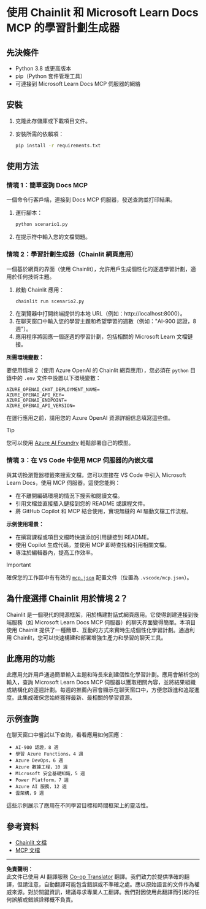 <!--
CO_OP_TRANSLATOR_METADATA:
{
  "original_hash": "6ef6015d29b95f1cab97fb88a045a991",
  "translation_date": "2025-09-05T10:27:38+00:00",
  "source_file": "09-CaseStudy/docs-mcp/solution/python/README.md",
  "language_code": "hk"
}
-->
# 使用 Chainlit 和 Microsoft Learn Docs MCP 的學習計劃生成器

## 先決條件

- Python 3.8 或更高版本
- pip（Python 套件管理工具）
- 可連接到 Microsoft Learn Docs MCP 伺服器的網絡

## 安裝

1. 克隆此存儲庫或下載項目文件。
2. 安裝所需的依賴項：

   ```bash
   pip install -r requirements.txt
   ```

## 使用方法

### 情境 1：簡單查詢 Docs MCP
一個命令行客戶端，連接到 Docs MCP 伺服器，發送查詢並打印結果。

1. 運行腳本：
   ```bash
   python scenario1.py
   ```
2. 在提示符中輸入您的文檔問題。

### 情境 2：學習計劃生成器（Chainlit 網頁應用）
一個基於網頁的界面（使用 Chainlit），允許用戶生成個性化的逐週學習計劃，適用於任何技術主題。

1. 啟動 Chainlit 應用：
   ```bash
   chainlit run scenario2.py
   ```
2. 在瀏覽器中打開終端提供的本地 URL（例如：http://localhost:8000）。
3. 在聊天窗口中輸入您的學習主題和希望學習的週數（例如："AI-900 認證，8 週"）。
4. 應用程序將回應一個逐週的學習計劃，包括相關的 Microsoft Learn 文檔鏈接。

**所需環境變數：**

要使用情境 2（使用 Azure OpenAI 的 Chainlit 網頁應用），您必須在 `python` 目錄中的 `.env` 文件中設置以下環境變數：

```
AZURE_OPENAI_CHAT_DEPLOYMENT_NAME=
AZURE_OPENAI_API_KEY=
AZURE_OPENAI_ENDPOINT=
AZURE_OPENAI_API_VERSION=
```

在運行應用之前，請用您的 Azure OpenAI 資源詳細信息填寫這些值。

> [!TIP]
> 您可以使用 [Azure AI Foundry](https://ai.azure.com/) 輕鬆部署自己的模型。

### 情境 3：在 VS Code 中使用 MCP 伺服器的內嵌文檔

與其切換瀏覽器標籤來搜索文檔，您可以直接在 VS Code 中引入 Microsoft Learn Docs，使用 MCP 伺服器。這使您能夠：
- 在不離開編碼環境的情況下搜索和閱讀文檔。
- 引用文檔並直接插入鏈接到您的 README 或課程文件。
- 將 GitHub Copilot 和 MCP 結合使用，實現無縫的 AI 驅動文檔工作流程。

**示例使用場景：**
- 在撰寫課程或項目文檔時快速添加引用鏈接到 README。
- 使用 Copilot 生成代碼，並使用 MCP 即時查找和引用相關文檔。
- 專注於編輯器內，提高工作效率。

> [!IMPORTANT]
> 確保您的工作區中有有效的 [`mcp.json`](../../../../../../09-CaseStudy/docs-mcp/solution/scenario3/mcp.json) 配置文件（位置為 `.vscode/mcp.json`）。

## 為什麼選擇 Chainlit 用於情境 2？

Chainlit 是一個現代的開源框架，用於構建對話式網頁應用。它使得創建連接到後端服務（如 Microsoft Learn Docs MCP 伺服器）的聊天界面變得簡單。本項目使用 Chainlit 提供了一種簡單、互動的方式來實時生成個性化學習計劃。通過利用 Chainlit，您可以快速構建和部署增強生產力和學習的聊天工具。

## 此應用的功能

此應用允許用戶通過簡單輸入主題和時長來創建個性化學習計劃。應用會解析您的輸入，查詢 Microsoft Learn Docs MCP 伺服器以獲取相關內容，並將結果組織成結構化的逐週計劃。每週的推薦內容會顯示在聊天窗口中，方便您跟進和追蹤進度。此集成確保您始終獲得最新、最相關的學習資源。

## 示例查詢

在聊天窗口中嘗試以下查詢，看看應用如何回應：

- `AI-900 認證，8 週`
- `學習 Azure Functions，4 週`
- `Azure DevOps，6 週`
- `Azure 數據工程，10 週`
- `Microsoft 安全基礎知識，5 週`
- `Power Platform，7 週`
- `Azure AI 服務，12 週`
- `雲架構，9 週`

這些示例展示了應用在不同學習目標和時間框架上的靈活性。

## 參考資料

- [Chainlit 文檔](https://docs.chainlit.io/)
- [MCP 文檔](https://github.com/MicrosoftDocs/mcp)

---

**免責聲明**：  
此文件已使用 AI 翻譯服務 [Co-op Translator](https://github.com/Azure/co-op-translator) 翻譯。我們致力於提供準確的翻譯，但請注意，自動翻譯可能包含錯誤或不準確之處。應以原始語言的文件作為權威來源。對於關鍵資訊，建議尋求專業人工翻譯。我們對因使用此翻譯而引起的任何誤解或錯誤詮釋概不負責。